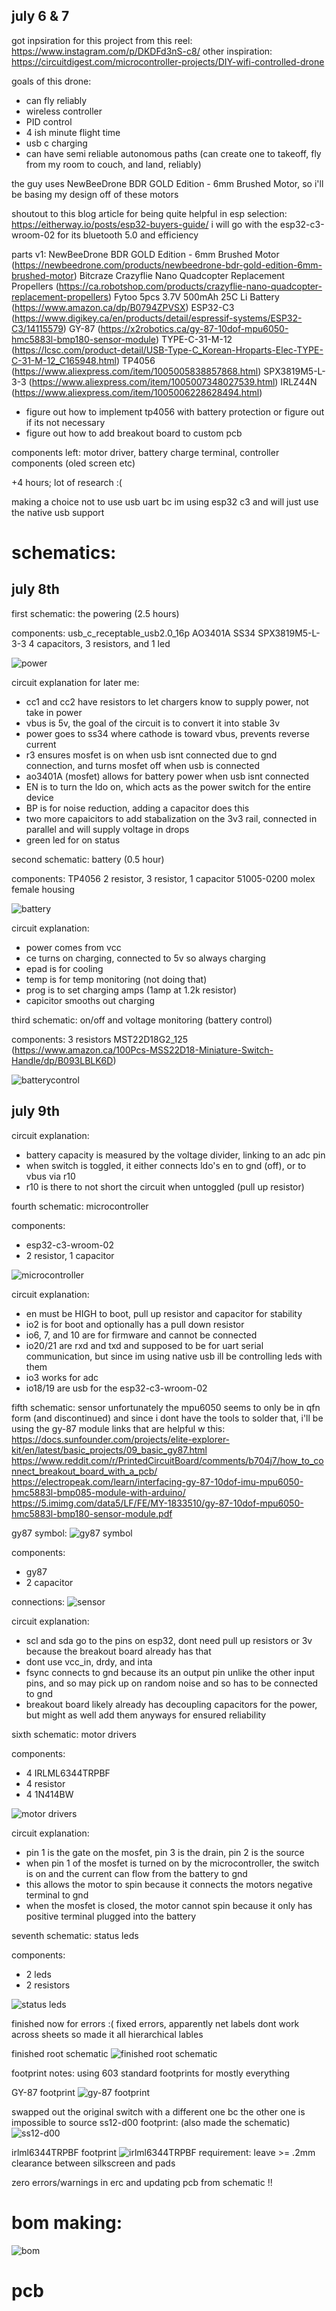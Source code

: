 ## july 6 & 7

got inpsiration for this project from this reel: https://www.instagram.com/p/DKDFd3nS-c8/
other inspiration: https://circuitdigest.com/microcontroller-projects/DIY-wifi-controlled-drone

goals of this drone:

- can fly reliably
- wireless controller
- PID control
- 4 ish minute flight time
- usb c charging
- can have semi reliable autonomous paths (can create one to takeoff, fly from my room to couch, and land, reliably)

the guy uses NewBeeDrone BDR GOLD Edition - 6mm Brushed Motor, so i'll be basing my design off of these motors

shoutout to this blog article for being quite helpful in esp selection: https://eitherway.io/posts/esp32-buyers-guide/
i will go with the esp32-c3-wroom-02 for its bluetooth 5.0 and efficiency

parts v1:
NewBeeDrone BDR GOLD Edition - 6mm Brushed Motor (https://newbeedrone.com/products/newbeedrone-bdr-gold-edition-6mm-brushed-motor)
Bitcraze Crazyflie Nano Quadcopter Replacement Propellers (https://ca.robotshop.com/products/crazyflie-nano-quadcopter-replacement-propellers)
Fytoo 5pcs 3.7V 500mAh 25C Li Battery (https://www.amazon.ca/dp/B0794ZPVSX)
ESP32-C3 (https://www.digikey.ca/en/products/detail/espressif-systems/ESP32-C3/14115579)
GY-87 (https://x2robotics.ca/gy-87-10dof-mpu6050-hmc5883l-bmp180-sensor-module)
TYPE-C-31-M-12 (https://lcsc.com/product-detail/USB-Type-C_Korean-Hroparts-Elec-TYPE-C-31-M-12_C165948.html)
TP4056 (https://www.aliexpress.com/item/1005005838857868.html)
SPX3819M5-L-3-3 (https://www.aliexpress.com/item/1005007348027539.html)
IRLZ44N (https://www.aliexpress.com/item/1005006228628494.html)

- figure out how to implement tp4056 with battery protection or figure out if its not necessary
- figure out how to add breakout board to custom pcb

components left: motor driver, battery charge terminal, controller components (oled screen etc)

+4 hours; lot of research :( 

making a choice not to use usb uart bc im using esp32 c3 and will just use the native usb support

# schematics:

## july 8th

first schematic: the powering (2.5 hours)

components:
usb_c_receptable_usb2.0_16p
AO3401A
SS34
SPX3819M5-L-3-3
4 capacitors, 3 resistors, and 1 led

![power](assets/image1.png)

circuit explanation for later me:
- cc1 and cc2 have resistors to let chargers know to supply power, not take in power
- vbus is 5v, the goal of the circuit is to convert it into stable 3v
- power goes to ss34 where cathode is toward vbus, prevents reverse current
- r3 ensures mosfet is on when usb isnt connected due to gnd connection, and turns mosfet off when usb is connected
- ao3401A (mosfet) allows for battery power when usb isnt connected
- EN is to turn the ldo on, which acts as the power switch for the entire device
- BP is for noise reduction, adding a capacitor does this
- two more capaicitors to add stabalization on the 3v3 rail, connected in parallel and will supply voltage in drops
- green led for on status

second schematic: battery (0.5 hour)

components:
TP4056
2 resistor, 3 resistor, 1 capacitor
51005-0200 molex female housing

![battery](assets/image2.png)

circuit explanation: 
- power comes from vcc
- ce turns on charging, connected to 5v so always charging
- epad is for cooling
- temp is for temp monitoring (not doing that)
- prog is to set charging amps (1amp at 1.2k resistor)
- capicitor smooths out charging

third schematic: on/off and voltage monitoring (battery control)

components:
3 resistors
MST22D18G2_125 (https://www.amazon.ca/100Pcs-MSS22D18-Miniature-Switch-Handle/dp/B093LBLK6D)

![batterycontrol](assets/image3.png)

## july 9th

circuit explanation:
- battery capacity is measured by the voltage divider, linking to an adc pin
- when switch is toggled, it either connects ldo's en to gnd (off), or to vbus via r10
- r10 is there to not short the circuit when untoggled (pull up resistor)

fourth schematic: microcontroller

components: 
- esp32-c3-wroom-02
- 2 resistor, 1 capacitor

![microcontroller](assets/image8.png)

circuit explanation:
- en must be HIGH to boot, pull up resistor and capacitor for stability
- io2 is for boot and optionally has a pull down resistor
- io6, 7, and 10 are for firmware and cannot be connected
- io20/21 are rxd and txd and supposed to be for uart serial communication, but since im using native usb ill be controlling leds with them
- io3 works for adc
- io18/19 are usb for the esp32-c3-wroom-02

fifth schematic: sensor
unfortunately the mpu6050 seems to only be in qfn form (and discontinued) and since i dont have the tools to solder that, i'll be using the gy-87 module
links that are helpful w this:
https://docs.sunfounder.com/projects/elite-explorer-kit/en/latest/basic_projects/09_basic_gy87.html
https://www.reddit.com/r/PrintedCircuitBoard/comments/b704j7/how_to_connect_breakout_board_with_a_pcb/
https://electropeak.com/learn/interfacing-gy-87-10dof-imu-mpu6050-hmc5883l-bmp085-module-with-arduino/
https://5.imimg.com/data5/LF/FE/MY-1833510/gy-87-10dof-mpu6050-hmc5883l-bmp180-sensor-module.pdf

gy87 symbol: 
![gy87 symbol](assets/image4.png)

components:
- gy87
- 2 capacitor

connections:
![sensor](assets/image5.png)

circuit explanation:
- scl and sda go to the pins on esp32, dont need pull up resistors or 3v because the breakout board already has that
- dont use vcc_in, drdy, and inta
- fsync connects to gnd because its an output pin unlike the other input pins, and so may pick up on random noise and so has to be connected to gnd
- breakout board likely already has decoupling capacitors for the power, but might as well add them anyways for ensured reliability

sixth schematic: motor drivers

components:
- 4 IRLML6344TRPBF
- 4 resistor
- 4 1N414BW

![motor drivers](assets/image6.png)

circuit explanation:
- pin 1 is the gate on the mosfet, pin 3 is the drain, pin 2 is the source
- when pin 1 of the mosfet is turned on by the microcontroller, the switch is on and the current can flow from the battery to gnd
- this allows the motor to spin because it connects the motors negative terminal to gnd
- when the mosfet is closed, the motor cannot spin because it only has positive terminal plugged into the battery

seventh schematic: status leds

components:
- 2 leds
- 2 resistors

![status leds](assets/image7.png)

finished
now for errors :(
fixed errors, apparently net labels dont work across sheets so made it all hierarchical lables

finished root schematic
![finished root schematic](assets/image9.png)

footprint notes:
using 603 standard footprints for mostly everything

GY-87 footprint
![gy-87 footprint](assets/image10.png)

swapped out the original switch with a different one bc the other one is impossible to source
ss12-d00 footprint: (also made the schematic)
![ss12-d00](assets/image11.png)

irlml6344TRPBF footprint
![irlml6344TRPBF](assets/image12.png)
requirement: leave >= .2mm clearance between silkscreen and pads

zero errors/warnings in erc and updating pcb from schematic !!

# bom making:
![bom](assets/image13.png)

# pcb